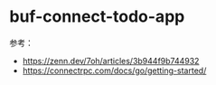 # buf-connect-todo-app

参考：
- https://zenn.dev/7oh/articles/3b944f9b744932
- https://connectrpc.com/docs/go/getting-started/

